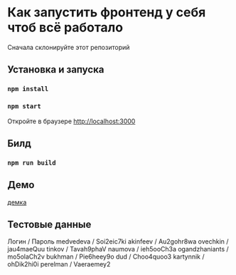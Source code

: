# Как запустить фронтенд у себя чтоб всё работало

Сначала склонируйте этот репозиторий

## Установка и запуска

### `npm install`

### `npm start`

Откройте в браузере [http://localhost:3000](http://localhost:3000)

## Билд

### `npm run build`

## Демо

[демка](https://tvscp.tionix.ru/realms/master/protocol/openid-connect/auth?response_type=code&grant_type=authorization_code&client_id=tvscp&scope=openid&redirect_uri=http://localhost:3000)

## Тестовые данные

Логин / Пароль 
medvedeva / Soi2eic7ki 
akinfeev / Au2gohr8wa 
ovechkin / jau4maeQuu 
tinkov / Tavah9phaV 
naumova / ieh5ooCh3a 
ogandzhaniants / mo5olaCh2v 
bukhman / Pie6heey9o 
dud / Choo4quoo3 
kartynnik / ohDik2hi0i 
perelman / Vaeraemey2

